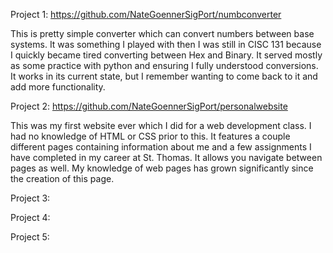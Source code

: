 
Project 1: https://github.com/NateGoennerSigPort/numbconverter

This is pretty simple converter which can convert numbers between base systems. It was something I played with then I was still in CISC 131 because I quickly became tired converting between Hex and Binary. 
It served mostly as some practice with python and ensuring I fully understood conversions. It works in its current state, but I remember wanting to come back to it and add more functionality. 



Project 2: https://github.com/NateGoennerSigPort/personalwebsite

This was my first website ever which I did for a web development class. I had no knowledge of HTML or CSS prior to this. It features a couple different pages containing information about me and a few assignments I have 
completed in my career at St. Thomas. It allows you navigate between pages as well. My knowledge of web pages has grown significantly since the creation of this page. 


Project 3:





Project 4:






Project 5:

